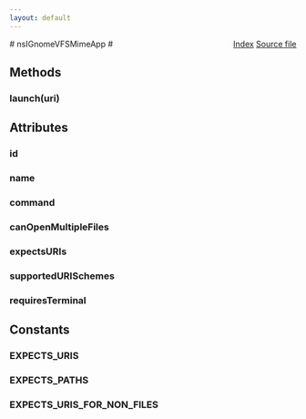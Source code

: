 ```yaml
---
layout: default
---
```

<div class='links' style='float:right'><a href="../index.html">Index</a>
<a href="http://dxr.mozilla.org/mozilla-central/source/xpcom/system/nsIGnomeVFSService.idl">Source file</a>
</div>
# nsIGnomeVFSMimeApp #

## Methods ##

### launch(uri) ###

## Attributes ##

### id ###

### name ###

### command ###

### canOpenMultipleFiles ###

### expectsURIs ###

### supportedURISchemes ###

### requiresTerminal ###

## Constants ##

### EXPECTS_URIS ###

### EXPECTS_PATHS ###

### EXPECTS_URIS_FOR_NON_FILES ###
